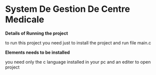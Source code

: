 # System De Gestion De Centre Medicale

**Details of Running the project**

to run this project you need just to install the project and run file main.c 

**Elements needs to be installed**

you need only the  c language installed in your pc and an editer to open project 

